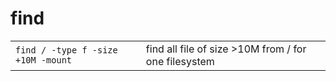 # find
|||
| :- | :- |
| `find / -type f -size +10M -mount` | find all file of size >10M from / for one filesystem |
